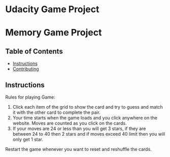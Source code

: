 # Udacity Game Project
# Memory Game Project

## Table of Contents

* [Instructions](#instructions)
* [Contributing](#contributing)

## Instructions

Rules for playing Game:

1. Click each item of the grid to show the card and try to guess and match it with the other card to complete the pair.
2. Your time starts when the game loads and you click anywhere on the website. Moves are counted as you click on the cards.
3. If your moves are 24 or less than you will get 3 stars, if they are between 24 to 40 then 2 stars and if moves exceed 40 limit then you will only get 1 star.

Restart the game whenever you want to reset and reshuffle the cards.
